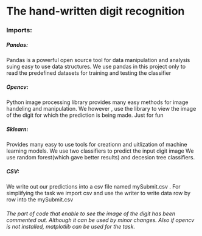 # The hand-written digit recognition
### Imports:
##### Pandas:
Pandas is a powerful open source tool for data manipulation and analysis suing easy to use data structures.
We use pandas in this project only to read the predefined datasets for training and testing the classifier

##### Opencv:
Python image processing library provides many easy methods for image handeling and manipulation. We however , use the library to view the image 
of the digit for which the prediction is being made. Just for fun

##### Sklearn:
Provides many easy to use tools for creationn and uitlization of machine learning models. We use two classifiers to predict the input digit image
We use random forest(which gave better results) and decesion tree classifiers.
##### CSV:
We write out our predictions into a csv file named mySubmit.csv . For simplifying the task we import csv and use the writer to write data row by row
into the mySubmit.csv

###### The part of code that enable to see the image of the digit has been commented out. Although it can be used by minor changes. Also if opencv is not installed, matplotlib can be used for the task.


